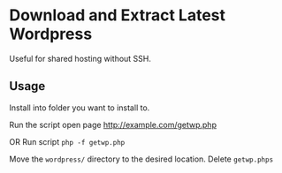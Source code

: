 # Download and Extract Latest Wordpress

Useful for shared hosting without SSH.

## Usage

Install into folder you want to install to.

Run the script
open page http://example.com/getwp.php

OR Run script
`php -f getwp.php`

Move the `wordpress/` directory to the desired location.
Delete `getwp.phps`

